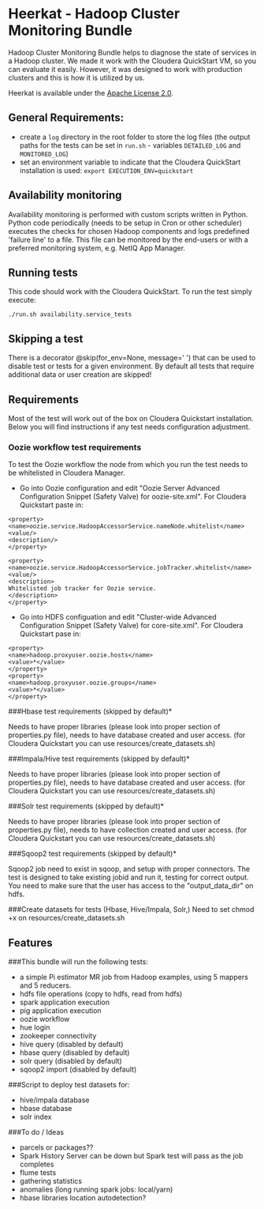 # Heerkat - Hadoop Cluster Monitoring Bundle 

Hadoop Cluster Monitoring Bundle helps to diagnose the state of services in a Hadoop cluster. We made it work with the Cloudera QuickStart VM, so you can evaluate it easily. However, it was designed to work with production clusters and this is how it is utilized by us.

Heerkat is available under the [Apache License 2.0](http://www.apache.org/licenses/LICENSE-2.0).


## General Requirements: 	

- create a `log` directory in the root folder to store the log files (the output paths for the tests can be set in `run.sh` - variables `DETAILED_LOG` and `MONITORED_LOG`)
- set an environment variable to indicate that the Cloudera QuickStart installation is used: `export EXECUTION_ENV=quickstart`

## Availability monitoring 

Availability monitoring is performed with custom scripts written in Python. Python code periodically (needs to be setup in Cron or other scheduler) executes the checks for chosen Hadoop components and logs predefined 'failure line' to a file. This file can be monitored by the end-users or with a preferred monitoring system, e.g. NetIQ App Manager.
 
## Running tests

This code should work with the Cloudera QuickStart. To run the test simply execute:

    ./run.sh availability.service_tests

## Skipping a test 

There is a decorator @skip(for_env=None, message=' ') that can be used to disable test or tests for a given environment. By default all tests that require additional data or user creation are skipped! 

## Requirements

Most of the test will work out of the box on Cloudera Quickstart installation. Below you will find instructions if any test needs configuration adjustment.


### Oozie workflow test requirements

To test the Oozie workflow the node from which you run the test needs to be whitelisted  in Cloudera Manager. 

- Go into Oozie configuration and edit "Oozie Server Advanced Configuration Snippet (Safety Valve) for oozie-site.xml". For Cloudera Quickstart paste in: 

```
<property>
<name>oozie.service.HadoopAccessorService.nameNode.whitelist</name>
<value/>
<description/>
</property>

<property>
<name>oozie.service.HadoopAccessorService.jobTracker.whitelist</name>
<value/>
<description>
Whitelisted job tracker for Oozie service.
</description>
</property>
```
- Go into HDFS configuation and edit "Cluster-wide Advanced Configuration Snippet (Safety Valve) for core-site.xml". For Cloudera Quickstart pase in:

```
<property> 
<name>hadoop.proxyuser.oozie.hosts</name> 
<value>*</value> 
</property> 
<property> 
<name>hadoop.proxyuser.oozie.groups</name> 
<value>*</value> 
</property>
```
###Hbase test requirements (skipped by default)* 

Needs to have proper libraries (please look into proper section of properties.py file), needs to have database created and user access. (for Cloudera Quickstart you can use resources/create_datasets.sh) 

###Impala/Hive test requirements (skipped by default)*

Needs to have proper libraries (please look into proper section of properties.py file), needs to have database created and user access. (for Cloudera Quickstart you can use resources/create_datasets.sh)  

###Solr test requirements (skipped by default)*

Needs to have proper libraries (please look into proper section of properties.py file), needs to have collection created and user access. (for Cloudera Quickstart you can use resources/create_datasets.sh) 

###Sqoop2 test requirements (skipped by default)*

Sqoop2 job need to exist in sqoop, and setup with proper connectors. The test is designed to take existing jobid and run it, testing for correct output.  
You need to make sure that the user has access to the "output_data_dir" on hdfs. 

###Create datasets for tests (Hbase, Hive/Impala, Solr,)
Need to set chmod +x on resources/create_datasets.sh


## Features

###This bundle will run the following tests:
 - a simple Pi estimator MR job from Hadoop examples, using 5 mappers and 5 reducers.
 - hdfs file operations (copy to hdfs, read from hdfs)
 - spark application execution
 - pig application execution
 - oozie workflow
 - hue login 
 - zookeeper connectivity
 - hive query (disabled by default)
 - hbase query (disabled by default)
 - solr query (disabled by default)
 - sqoop2 import (disabled by default)
 
 
###Script to deploy test datasets for:

 - hive/impala database
 - hbase database 
 - solr index 
 
###To do / Ideas 
 
 - parcels or packages??
 - Spark History Server can be down but Spark test will pass as the job completes 
 - flume tests
 - gathering statistics 
 - anomalies (long running spark jobs: local/yarn) 
 - hbase libraries location autodetection?
